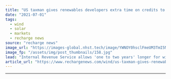 ```yaml
---
title: "US taxman gives renewables developers extra time on credits to offset Covid project delays"
date: "2021-07-01"
tags: 
  - wind
  - solar
  - markets
  - recharge news
source: "recharge news"
image_url: "https://images-global.nhst.tech/image/YWNOY0hsclFmeUM3TmI5NUs4U2h5ZFpzejU5MlFMYUhEamZiTzZ3elFoWT0=/nhst/binary/c661da42c70bc21508ab7bc6f77b4f6d"
image_fp: "/assets/img/post_thumbnails/158.jpg"
lead: "Internal Revenue Service allows 'one to two years' longer for wind and solar companies to complete construction on existing projects and qualify for federal tax credits"
article_url: "https://www.rechargenews.com/wind/us-taxman-gives-renewables-developers-extra-time-on-credits-to-offset-covid-project-delays/2-1-1034097"
---
```


---

